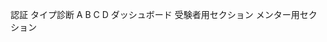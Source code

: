 認証
    タイプ診断
        A
        B
        C
        D
    ダッシュボード
        受験者用セクション
        メンター用セクション
    